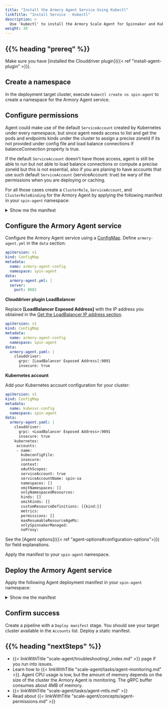 ```yaml
---
title: "Install the Armory Agent Service Using Kubectl"
linkTitle: "Install Service - Kubectl"
description: >
  Use 'kubectl' to install the Armory Scale Agent for Spinnaker and Kubernetes service in your Kubernetes and Spinnaker or Armory CD environments.
weight: 30
---
```


## {{% heading "prereq" %}}

Make sure you have [installed the Clouddriver plugin]({{< ref "install-agent-plugin" >}}).


## Create a namespace

In the deployment target cluster, execute `kubectl create ns spin-agent` to create a namespace for the Armory Agent service.

## Configure permissions

Agent could make use of the default `ServiceAccount` created by Kubernetes under every namespace, but since agent needs access to list and get the pods and endpoints kinds under the cluster to assign a precise zoneId if its not provided under config file and load balance connections if balanceConnection property is true.

If the default `ServiceAccount` doesn't have those access, agent is still be able to run but not able to load balance connections or compute a precise zoneId but this is not essential, also if you are planing 
to have accounts that use such default `ServiceAccount` (serviceAccount: true) be wary of the permissions when you are deploying or caching.

For all those cases create a `ClusterRole`, `ServiceAccount`, and `ClusterRoleBinding` for the Armory Agent by applying the following manifest in your `spin-agent` namespace:

<details><summary>Show me the manifest</summary>

```yaml
apiVersion: rbac.authorization.k8s.io/v1
kind: ClusterRole
metadata:
  name: spin-cluster-role
rules:
- apiGroups:
  - ""
  resources:
  - configmaps
  - endpoints
  - events
  - ingresses
  - ingresses/status
  - jobs
  - jobs/status
  - namespaces
  - namespaces/finalize
  - namespaces/status
  - pods
  - pods/log
  - pods/status
  - secrets
  - services
  - services/status
  - services/finalizers
  verbs:
  - create
  - get
  - list
  - update
  - watch
  - patch
  - delete
- apiGroups:
  - batch
  resources:
  - jobs
  - jobs/status
  verbs:
  - create
  - get
  - list
  - update
  - watch
  - patch
  - delete
- apiGroups:
  - apps
  - extensions
  resources:
  - daemonsets
  - daemonsets/status
  - deployments
  - deployments/finalizers
  - deployments/scale
  - deployments/status
  - replicasets
  - replicasets/finalizers
  - replicasets/scale
  - replicasets/status
  - statefulsets
  - statefulsets/finalizers
  - statefulsets/scale
  - statefulsets/status
  verbs:
  - create
  - get
  - list
  - update
  - watch
  - patch
  - delete
- apiGroups:
  - monitoring.coreos.com
  resources:
  - servicemonitors
  verbs:
  - get
  - create
- apiGroups:
  - spinnaker.armory.io
  resources:
  - '*'
  - spinnakerservices
  verbs:
  - create
  - get
  - list
  - update
  - watch
  - patch
- apiGroups:
  - apiextensions.k8s.io
  resources:
  - customresourcedefinitions
  verbs:
  - '*'
- apiGroups:
  - admissionregistration.k8s.io
  resources:
  - validatingwebhookconfigurations
  verbs:
  - '*'
- apiGroups:
  - argoproj.io
  resources:
  - '*'
  verbs:
  - '*'
---
apiVersion: v1
kind: ServiceAccount
metadata:
  namespace: spin-agent
  name: spin-sa
---
kind: ClusterRoleBinding
apiVersion: rbac.authorization.k8s.io/v1
metadata:
  name: spin-cluster-role-binding
subjects:
  - kind: ServiceAccount
    name: spin-sa
    namespace: spin-agent
roleRef:
  apiGroup: rbac.authorization.k8s.io
  kind: ClusterRole
  name: spin-cluster-role
```

</details>

## Configure the Armory Agent service

Configure the Armory Agent service using a [ConfigMap](https://kubernetes.io/docs/concepts/configuration/configmap/). Define `armory-agent.yml` in the `data` section:


```yaml
apiVersion: v1
kind: ConfigMap
metadata:
  name: armory-agent-config
  namespace: spin-agent
data:
  armory-agent.yml: |  
  server:
    port: 8082
```

**Clouddriver plugin LoadBalancer**

Replace **[LoadBalancer Exposed Address]** with the IP address you obtained in the [Get the LoadBalancer IP address section](#get-the-loadbalancer-ip-address).


```yaml
apiVersion: v1
kind: ConfigMap
metadata:
  name: armory-agent-config
  namespace: spin-agent
data:
  armory-agent.yaml: |
    clouddriver:
      grpc: [LoadBalancer Exposed Address]:9091
      insecure: true
```


**Kubernetes account**

Add your Kubernetes account configuration for your cluster:

```yaml
apiVersion: v1
kind: ConfigMap
metadata:
  name: kubesvc-config
  namespace: spin-agent
data:
  armory-agent.yaml: |
    clouddriver:
      grpc: <LoadBalancer Exposed Address>:9091
      insecure: true
    kubernetes:
     accounts:
     - name:
       kubeconfigFile:
       insecure:
       context:
       oAuthScopes:
       serviceAccount: true
       serviceAccountName: spin-sa
       namespaces: []
       omitNamespaces: []
       onlyNamespacedResources:
       kinds: []
       omitKinds: []
       customResourceDefinitions: [{kind:}]
       metrics:
       permissions: []
       maxResumableResourceAgeMs:
       onlySpinnakerManaged:
       noProxy:
```

See the [Agent options]({{< ref "agent-options#configuration-options">}}) for field explanations.

Apply the manifest to your `spin-agent` namespace.

## Deploy the Armory Agent service

Apply the following Agent deployment manifest in your `spin-agent` namespace:

<details><summary>Show me the manifest</summary>

```yaml
apiVersion: apps/v1
kind: Deployment
metadata:
  labels:
    app: spin
    app.kubernetes.io/name: armory-agent
    app.kubernetes.io/part-of: spinnaker
    cluster: spin-armory-agent
  name: spin-armory-agent
spec:
  replicas: 1
  selector:
    matchLabels:
      app: spin
      cluster: spin-armory-agent
  template:
    metadata:
      labels:
        app: spin
        app.kubernetes.io/name: armory-agent
        app.kubernetes.io/part-of: spinnaker
        cluster: spin-armory-agent
    spec:
      serviceAccount: spin-sa
      containers:
      - image: armory/agent-k8s:<version> # must be compatible with your Armory CD version
        imagePullPolicy: IfNotPresent
        name: armory-agent
        ports:
          - name: health
            containerPort: 8082
            protocol: TCP
          - name: metrics
            containerPort: 8008
            protocol: TCP
        readinessProbe:
          httpGet:
            port: health
            path: /health
          failureThreshold: 3
          periodSeconds: 10
          successThreshold: 1
          timeoutSeconds: 1
        terminationMessagePath: /dev/termination-log
        terminationMessagePolicy: File
        volumeMounts:
        - mountPath: /opt/armory/config
          name: volume-armory-agent-config
        # - mountPath: /kubeconfigfiles
        #   name: volume-armory-agent-kubeconfigs
      restartPolicy: Always
      volumes:
      - name: volume-armory-agent-config
        configMap:
          name: armory-agent-config
      # - name: volume-armory-agent-kubeconfigs
      #   secret:
      #     defaultMode: 420
      #     secretName: kubeconfigs-secret
```

</details>

## Confirm success

Create a pipeline with a `Deploy manifest` stage. You should see your target cluster available in the `Accounts` list. Deploy a static manifest.

## {{% heading "nextSteps" %}}

* {{< linkWithTitle "scale-agent/troubleshooting/_index.md" >}} page if you run into issues.
* Learn how to {{< linkWithTitle "scale-agent/tasks/agent-monitoring.md" >}}. Agent CPU usage is low, but the amount of memory depends on the size of the cluster the Armory Agent is monitoring. The gRPC buffer consumes about 4MB of memory.
* {{< linkWithTitle "scale-agent/tasks/agent-mtls.md" >}}
* Read about {{< linkWithTitle "scale-agent/concepts/agent-permissions.md" >}}
</br>
</br>